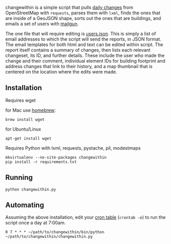 changewithin is a simple script that pulls [daily changes](http://planet.openstreetmap.org/)
from OpenStreetMap with `requests`, parses them with `lxml`, finds the ones that are inside
of a GeoJSON shape, sorts out the ones that are buildings, and emails a set of users
with [mailgun](http://www.mailgun.com/).

The one file that will require editing is [users.json](https://github.com/osmlab/changewithin/blob/master/users.json). This is simply a list of email addresses to which the script will send the reports, in JSON format. The email templates for both html and text can be edited within script. The report itself contains a summary of changes, then lists each relevant changeset, its ID, and further details. These include the user who made the change and their comment, individual element IDs for building footprint and address changes that link to their history, and a map thumbnail that is centered on the location where the edits were made.

## Installation

Requires wget

for Mac use [homebrew](http://brew.sh/):

    brew install wget

for Ubuntu/Linux

    apt-get install wget

Requires Python with lxml, requests, pystache, pil, modestmaps

    mkvirtualenv --no-site-packages changewithin
    pip install -r requirements.txt

## Running

    python changewithin.py

## Automating

Assuming the above installation, edit your [cron table](https://en.wikipedia.org/wiki/Cron) (`crontab -e`) to run the script once a day at 7:00am.

    0 7 * * * ~/path/to/changewithin/bin/python ~/path/to/changewithin/changewithin.py

